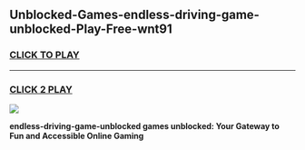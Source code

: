 
## Unblocked-Games-endless-driving-game-unblocked-Play-Free-wnt91
<h3>
<a href="https://premium76.site?title=endless-driving-game-unblocked&ref=09A">CLICK TO PLAY</a></h3>
<hr>

<h3>
<a href="https://premium76.site?title=endless-driving-game-unblocked&ref=09A">CLICK 2 PLAY</a>
  
</h3>

<a href="https://premium76.site?title=endless-driving-game-unblocked&ref=09A"><img src="https://clearcache.store/games.png"></a>


**endless-driving-game-unblocked games unblocked: Your Gateway to Fun and Accessible Online Gaming**

